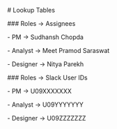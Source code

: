 \# Lookup Tables



\### Roles → Assignees

\- PM → Sudhansh Chopda

\- Analyst → Meet Pramod Saraswat

\- Designer → Nitya Parekh



\### Roles → Slack User IDs

\- PM → U09XXXXXXX

\- Analyst → U09YYYYYYY

\- Designer → U09ZZZZZZZ

